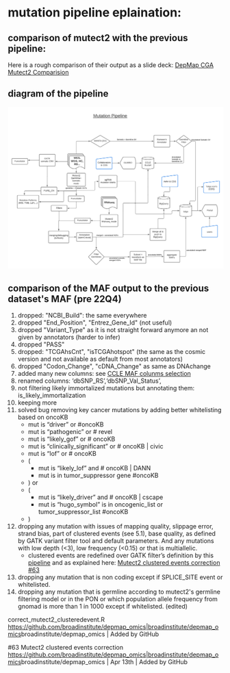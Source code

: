 # mutation pipeline eplaination:

## comparison of mutect2 with the previous pipeline:

Here is a rough comparison of their output as a slide deck: 
[DepMap CGA Mutect2 Comparision](https://docs.google.com/presentation/d/1_dS3HBmq9XwdC7iRvhXV5lj6RAET57hainiEWweHaEQ/edit#slide=id.g11968108cb5_0_0)


## diagram of the pipeline

![](../data/CCLE3_mut.png)


## comparison of the MAF output to the previous dataset's MAF (pre 22Q4)

1. dropped: "NCBI_Build": the same everywhere
2. dropped "End_Position", "Entrez_Gene_Id" (not useful)
3. dropped "Variant_Type" as it is not straight forward anymore an not given by annotators (harder to infer)
4. dropped "PASS"
5. dropped: "TCGAhsCnt", "isTCGAhotspot" (the same as the cosmic version and not available as default from most annotators)
6. dropped "Codon_Change", "cDNA_Change" as same as DNAchange
7. added many new columns: see [CCLE MAF colunms selection](https://docs.google.com/spreadsheets/d/1qP7-SWlUrSH85KWzK1aTRb_N6yvvE6yB6JfN-JUekt8/edit#gid=1503712741)
8. renamed columns: ‘dbSNP_RS’,‘dbSNP_Val_Status’,
9. not filtering likely immortalized mutations but annotating them: is_likely_immortalization
10. keeping more
11. solved bug removing key cancer mutations by adding better whitelisting based on oncoKB
    - mut is “driver” or #oncoKB
    - mut is “pathogenic” or # revel
    - mut is “likely_gof” or # oncoKB
    - mut is “clinically_significant” or # oncoKB | civic
    - mut is “lof” or # oncoKB
    - (
        - mut is “likely_lof” and # oncoKB | DANN
        - mut is in tumor_suppressor gene #oncoKB
    - ) or
    - (
        - mut is “likely_driver” and # oncoKB | cscape
        - mut is “hugo_symbol” is in oncogenic_list or tumor_suppressor_list #oncoKB
    - )
12. dropping any mutation with issues of mapping quality, slippage error, strand bias, part of clustered events (see 5.1), base quality,  as defined by GATK variant filter tool and default parameters. And any mutations with low depth (<3), low frequency (<0.15) or that is multiallelic.
    - clustered events are redefined over GATK filter’s definition by this [pipeline](https://github.com/broadinstitute/depmap_omics/blob/master/WGS_pipeline/correct_mutect2_clusteredevent.R) and as explained here: [Mutect2 clustered events correction #63](https://github.com/broadinstitute/depmap_omics/issues/63)
13. dropping any mutation that is non coding except if SPLICE_SITE event or whitelisted.
13. dropping any mutation that is germline according to mutect2's germline filtering model or in the PON or which population allele frequency from gnomad is more than 1 in 1000 except if whitelisted. (edited) 

correct_mutect2_clusteredevent.R
<https://github.com/broadinstitute/depmap_omics|broadinstitute/depmap_omics>broadinstitute/depmap_omics | Added by GitHub

#63 Mutect2 clustered events correction
<https://github.com/broadinstitute/depmap_omics|broadinstitute/depmap_omics>broadinstitute/depmap_omics | Apr 13th | Added by GitHub